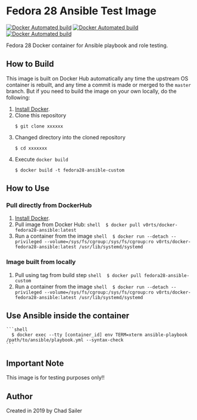 # Fedora 28 Ansible Test Image

[![Docker Automated build](https://img.shields.io/docker/automated/v0rts/docker-fedora28-ansible.svg?maxAge=2792000)](https://hub.docker.com/r/v0rts/docker-fedora28-ansible/)
[![Docker Automated build](https://img.shields.io/docker/pulls/v0rts/docker-fedora28-ansible.svg?maxAge=2792000)](https://hub.docker.com/r/v0rts/docker-fedora28-ansible/)
[![Docker Automated build](https://img.shields.io/docker/stars/v0rts/docker-fedora28-ansible.svg?maxAge=2792000)](https://hub.docker.com/r/v0rts/docker-fedora28-ansible/)

Fedora 28 Docker container for Ansible playbook and role testing.

## How to Build

This image is built on Docker Hub automatically any time the upstream OS container is rebuilt, and any time a commit is made or merged to the `master` branch. But if you need to build the image on your own locally, do the following:

  1. [Install Docker](https://docs.docker.com/engine/installation/).
  2. Clone this repository
      ```shell 
      $ git clone xxxxxx 
      ```
  3. Changed directory into the cloned repository
      ```shell 
      $ cd xxxxxxx
      ```
  4. Execute `docker build` 
      ```shell 
      $ docker build -t fedora28-ansible-custom
      ```

## How to Use

### Pull directly from DockerHub

  1. [Install Docker](https://docs.docker.com/engine/installation/).
  2. Pull image from Docker Hub: 
    ```shell 
      $ docker pull v0rts/docker-fedora28-ansible:latest
    ```
  3. Run a container from the image
    ```shell 
      $ docker run --detach --privileged --volume=/sys/fs/cgroup:/sys/fs/cgroup:ro v0rts/docker-fedora28-ansible:latest /usr/lib/systemd/systemd
    ```
### Image built from locally
  
  1. Pull using tag from build step
    ```shell 
      $ docker pull fedora28-ansible-custom
    ```
  2. Run a container from the image
    ```shell 
      $ docker run --detach --privileged --volume=/sys/fs/cgroup:/sys/fs/cgroup:ro v0rts/docker-fedora28-ansible:latest /usr/lib/systemd/systemd
    ```
## Use Ansible inside the container

    ```shell 
      $ docker exec --tty [container_id] env TERM=xterm ansible-playbook /path/to/ansible/playbook.yml --syntax-check
    ```

## Important Note

This image is for testing purposes only!!

## Author

Created in 2019 by Chad Sailer
